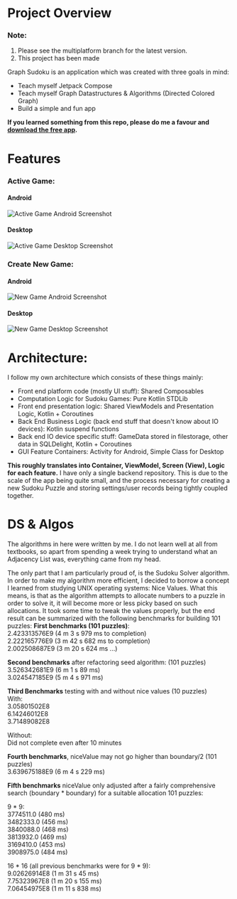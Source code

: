 # Project Overview

### Note:
1. Please see the multiplatform branch for the latest version.
2. This project has been made


Graph Sudoku is an application which was created with three goals in mind:
- Teach myself Jetpack Compose
- Teach myself Graph Datastructures & Algorithms (Directed Colored Graph)
- Build a simple and fun app

**If you learned something from this repo, please do me a favour and [download the free app](https://play.google.com/store/apps/details?id=com.bracketcove.graphsudoku).**

# Features
### Active Game:
#### Android
![Active Game Android Screenshot](android_active_game.png)
#### Desktop
![Active Game Desktop Screenshot](desktop_active_game.png)


### Create New Game:
#### Android
![New Game Android Screenshot](android_new_game.png)

#### Desktop
![New Game Desktop Screenshot](desktop_new_game.png)


# Architecture:
I follow my own architecture which consists of these things mainly:
- Front end platform code (mostly UI stuff): Shared Composables
- Computation Logic for Sudoku Games: Pure Kotlin STDLib
- Front end presentation logic: Shared ViewModels and Presentation Logic, Kotlin + Coroutines
- Back End Business Logic (back end stuff that doesn't know about IO devices): Kotlin suspend functions
- Back end IO device specific stuff: GameData stored in filestorage, other data in SQLDelight, Kotlin + Coroutines
- GUI Feature Containers: Activity for Android, Simple Class for Desktop

**This roughly translates into Container, ViewModel, Screen (View), Logic for each feature.** 
I have only a single backend repository. This is due to the scale of the app being quite small, and the 
process necessary for creating a new Sudoku Puzzle and storing settings/user records being tightly
coupled together. 



# DS & Algos

The algorithms in here were written by me. I do not learn well at all from textbooks, so apart from spending a week trying to understand what an Adjacency List was, everything came from my head.

The only part that I am particularly proud of, is the Sudoku Solver algorithm. In order to make my algorithm more efficient, I decided to borrow a concept I learned from studying UNIX operating systems: Nice Values. What this means, is that as the algorithm attempts to allocate numbers to a puzzle in order to solve it, it will become more or less picky based on such allocations.  It took some time to tweak the values properly, but the end result can be summarized with the following benchmarks for building 101 puzzles:
**First benchmarks (101 puzzles)**:  
2.423313576E9 (4 m 3 s 979 ms to completion)  
2.222165776E9 (3 m 42 s 682 ms to completion)  
2.002508687E9 (3 m 20 s 624 ms ...)

**Second benchmarks** after refactoring seed algorithm:  (101 puzzles)  
3.526342681E9 (6 m 1 s 89 ms)  
3.024547185E9 (5 m 4 s 971 ms)

**Third Benchmarks** testing with and without nice values (10 puzzles)  
With:  
3.05801502E8  
6.14246012E8  
3.71489082E8

Without:  
Did not complete even after 10 minutes

**Fourth benchmarks**, niceValue may not go higher than boundary/2 (101 puzzles)  
3.639675188E9 (6 m 4 s 229 ms)

**Fifth benchmarks** niceValue only adjusted after a fairly comprehensive search (boundary *
boundary) for a suitable allocation 101 puzzles:

9 * 9:  
3774511.0 (480 ms)  
3482333.0 (456 ms)  
3840088.0 (468 ms)  
3813932.0 (469 ms)  
3169410.0 (453 ms)  
3908975.0 (484 ms)

16 * 16 (all previous benchmarks were for 9 * 9):  
9.02626914E8 (1 m 31 s 45 ms)  
7.75323967E8 (1 m 20 s 155 ms)  
7.06454975E8 (1 m 11 s 838 ms)

